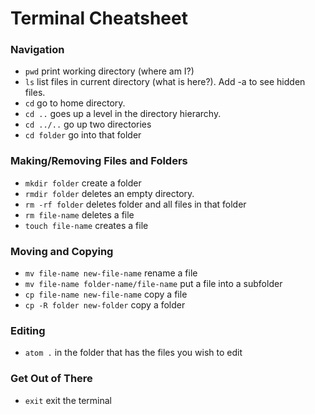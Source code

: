 # Terminal Cheatsheet

### Navigation
- ```pwd``` print working directory (where am I?)
- ```ls``` list files in current directory (what is here?). Add -a to see hidden files.
- ```cd``` go to home directory.
- ```cd ..``` goes up a level in the directory hierarchy.
- ```cd ../..``` go up two directories
- ```cd folder``` go into that folder

### Making/Removing Files and Folders
- ```mkdir folder``` create a folder
- ```rmdir folder``` deletes an empty directory.
- ```rm -rf folder``` deletes folder and all files in that folder
- ```rm file-name``` deletes a file
- ```touch file-name``` creates a file

### Moving and Copying
- ```mv file-name new-file-name``` rename a file
- ```mv file-name folder-name/file-name``` put a file into a subfolder
- ```cp file-name new-file-name``` copy a file
- ```cp -R folder new-folder``` copy a folder

### Editing
- ```atom .``` in the folder that has the files you wish to edit

### Get Out of There
- ```exit``` exit the terminal